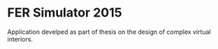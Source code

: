 FER Simulator 2015
==============

Application develped as part of thesis on the design of complex virtual interiors.